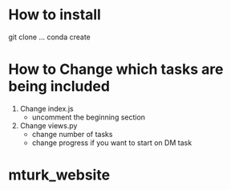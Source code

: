 
# How to install
git clone ... 
conda create 



# How to Change which tasks are being included


1. Change index.js
	- uncomment the beginning section
2. Change views.py
	- change number of tasks 
	- change progress if you want to start on DM task 


# mturk_website
